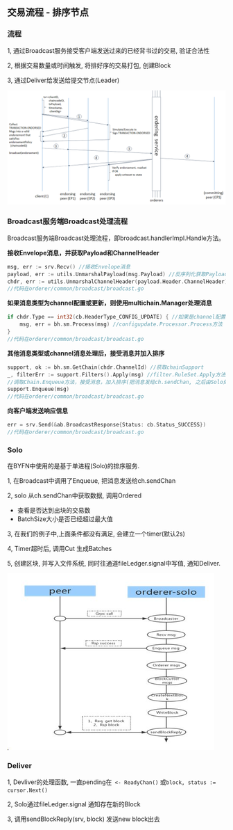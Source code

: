 ## 交易流程 - 排序节点

###  流程
1, 通过Broadcast服务接受客户端发送过来的已经背书过的交易, 验证合法性

2, 根据交易数量或时间触发, 将排好序的交易打包, 创建Block

3, 通过Deliver给发送给提交节点(Leader)

![](_images/flow-4.png)



### Broadcast服务端Broadcast处理流程

Broadcast服务端Broadcast处理流程，即broadcast.handlerImpl.Handle方法。

**接收Envelope消息，并获取Payload和ChannelHeader**

```go
msg, err := srv.Recv() //接收Envelope消息
payload, err := utils.UnmarshalPayload(msg.Payload) //反序列化获取Payload
chdr, err := utils.UnmarshalChannelHeader(payload.Header.ChannelHeader) //反序列化获取ChannelHeader
//代码在orderer/common/broadcast/broadcast.go
```

**如果消息类型为channel配置或更新，则使用multichain.Manager处理消息**

```go
if chdr.Type == int32(cb.HeaderType_CONFIG_UPDATE) { //如果是channel配置或更新
	msg, err = bh.sm.Process(msg) //configupdate.Processor.Process方法
}
//代码在orderer/common/broadcast/broadcast.go
```

**其他消息类型或channel消息处理后，接受消息并加入排序**

```go
support, ok := bh.sm.GetChain(chdr.ChannelId) //获取chainSupport
_, filterErr := support.Filters().Apply(msg) //filter.RuleSet.Apply方法
//调取Chain.Enqueue方法，接受消息，加入排序(把消息发给ch.sendChan, 之后由Solo处理
support.Enqueue(msg)
//代码在orderer/common/broadcast/broadcast.go
```

**向客户端发送响应信息**

```go
err = srv.Send(&ab.BroadcastResponse{Status: cb.Status_SUCCESS})
//代码在orderer/common/broadcast/broadcast.go
```

###  Solo
在BYFN中使用的是基于单进程(Solo)的排序服务.

1, 在Broadcast中调用了Enqueue, 把消息发送给ch.sendChan

2, solo 从ch.sendChan中获取数据, 调用Ordered

- 查看是否达到出块的交易数
- BatchSize大小是否已经超过最大值

3, 在我们的例子中,上面条件都没有满足, 会建立一个timer(默认2s)

4, Timer超时后, 调用Cut 生成Batches

5, 创建区块, 并写入文件系统, 同时往通道fileLedger.signal中写值, 通知Deliver.

![](_images/txflow_order_solo.png)

### Deliver

1, Devliver的处理函数, 一直pending在` <- ReadyChan()` 或`block, status := cursor.Next()`

2, Solo通过fileLedger.signal 通知存在新的Block

3, 调用sendBlockReply(srv, block) 发送new block出去